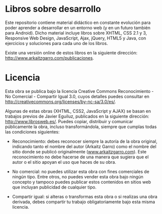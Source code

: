Libros sobre desarrollo
=======================

Este repositorio contiene material didáctico en constante evolución para poder aprender a desarrollar en un entorno web (y en un futuro también para Android). Dicho material incluye libros sobre XHTML, CSS 2.1 y 3, Responsive Web Design, JavaScript, Ajax, jQuery, HTML5 y Java, con ejercicios y soluciones para cada uno de los libros.

Existe una versión online de estos libros en la siguiente dirección: http://www.arkaitzgarro.com/publicaciones.

Licencia
========

Esta obra se publica bajo la licencia Creative Commons Reconocimiento - No Comercial - Compartir Igual 3.0, cuyos detalles puedes consultar en http://creativecommons.org/licenses/by-nc-sa/3.0/es/.

Algunas de estas obras (XHTML, CSS2, JavaScript y AJAX) se basan en trabajos previos de Javier Eguiluz, publicados en la siguiente dirección: http://www.librosweb.es/. Puedes copiar, distribuir y comunicar públicamente la obra, incluso transformándola, siempre que cumplas todas las condiciones siguientes:

* Reconocimiento: debes reconocer siempre la autoría de la obra original, indicando tanto el nombre del autor (Arkaitz Garro) como el nombre del sitio donde se publicó originalmente (www.arkaitzgarro.com). Este reconocimiento no debe hacerse de una manera que sugiera que el autor o el sitio apoyan el uso que haces de su obra.

* No comercial: no puedes utilizar esta obra con fines comerciales de ningún tipo. Entre otros, no puedes vender esta obra bajo ningún concepto y tampoco puedes publicar estos contenidos en sitios web que incluyan publicidad de cualquier tipo.

* Compartir igual: si alteras o transformas esta obra o si realizas una obra derivada, debes compartir tu trabajo obligatoriamente bajo esta misma licencia.
